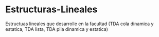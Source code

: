 # Estructuras-Lineales
Estructuas lineales que desarrolle en la facultad (TDA cola dinamica y estatica, TDA lista, TDA pila dinamica y estatica)
